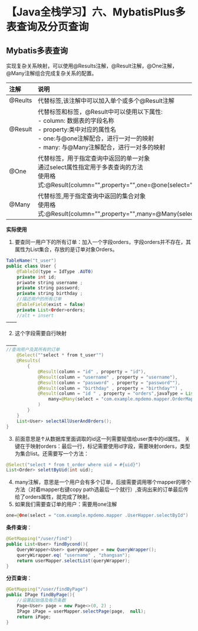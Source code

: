# 【Java全栈学习】六、MybatisPlus多表查询及分页查询

## Mybatis多表查询

实现复杂关系映射，可以使用@Results注解，@Result注解，@One注解，@Many注解组合完成复杂关系的配置。

| 注解       | 说明         |
|:-----------|:-------------|
|@Reults|代替<resultMap>标签,该注解中可以加入单个或多个@Result注解|
|@Result  |代替<id>标签和<Result>标签，@Result中可以使用以下属性: <br/>- column: 数据表的字段名称<br />- property:类中对应的属性名<br />- one:与@one注解配合，进行一对一的映射<br />- many: 与@Many注解配合，进行一对多的映射|
|@One|代替<assocation>标签，用于指定查询中返回的单一对象<br />通过select属性指定用于多表查询的方法<br />使用格式:@Result(column="",property="",one=@one(select=""))|
|@Many|代替<collection>标签,用于指定查询中返回的集合对象<br />使用格式:@Result(column="",property="",many=@Many(select=""))|

**实际使用**
1.  要查同一用户下的所有订单：加入一个字段orders，字段orders并不存在，其属性为List集合，存放的是订单对象Orders。
``` java
TableName("t_user")
public class User {
    @TableId(type = IdType .AUT0)
    private int id;
    priwate string username ;
    private string password;
    private string birthday ;
    //描述用户的所有订单
    @TableField(exist = false)
    private List<0rder>orders;
    //alt + insert
…………
```
2.  这个字段需要自行映射
```java
…………
//查询用户及其所有的订单
    @Select(""select * from t_user"")
    @Results(
        {
            @Result(column = "id" , property = "id"),
            @Result(column = "username" , property = "username"),
            @Result(column = "password" , property = "password""),
            @Result(column = "birthday" , property = "birthday"") ,
            @Result(column = "id " , property = "orders",javaType = List.class,
                many=@Many(select = "com.example.mpdemo.mapper.OrderMapper.selectBy……
            )
        }
    }
    List<User> selectAllUserAnd0rders();
}
```
3.  前面意思是↑从数据库里面调取的id这一列需要赋值给user类中的id属性。
    关键在于映射orders：最后一行，标记需要使用id字段，需要映射orders，类型为集合list。还需要写一个方法：
```java
@Select("select * from t_order where uid = #{uid}")
List<Order> selettByUid(int uid);
```
4. many注解，意思是一个用户会有多个订单，后接需要调用哪个mapper的哪个方法（对着mapper右键copy path选最后一个就行）,查询出来的订单最后传给了orders属性，就完成了映射。
5. 如果我们需要查订单的用户：需要用one注解
```java
one=@0ne(select = "com.example.mpdemo.mapper .UserHapper.selectById")
```
**条件查询**：
```java
@GetMapping("/user/find")
public List<User> findBycond(){
    QueryWrapper<User> queryWrapper = new QueryWrapper();
    queryWirapper.eq( "username" , "zhangsan");
    return userMapper.selectList(queryWrapper);
}
```
**分页查询**：

```java
@GetMapping("/user/findByPage")
public IPage findByPage(){
    //设置起始值及每页条数
    Page<User> page = new Page<>(0, 2) ;
    IPage iPage = userMapper.selectPage(page,  null);
    return iPage;
}
```
